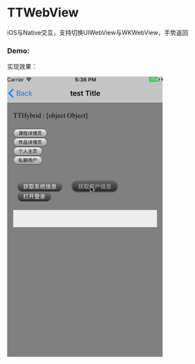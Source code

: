 # TTWebView
iOS与Native交互，支持切换UIWebView与WKWebView，手势返回

### Demo:
实现效果：

![](https://github.com/ClaudeLi/TTWebView/blob/master/Untitled5.gif)
